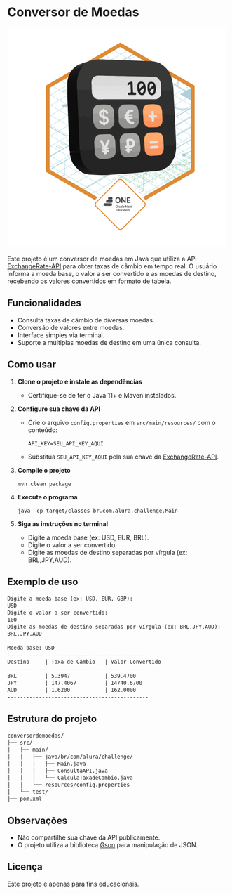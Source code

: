 # Conversor de Moedas

![Conversor de Moedas Badge](badge-conversor.png)

Este projeto é um conversor de moedas em Java que utiliza a API [ExchangeRate-API](https://www.exchangerate-api.com/) para obter taxas de câmbio em tempo real. O usuário informa a moeda base, o valor a ser convertido e as moedas de destino, recebendo os valores convertidos em formato de tabela.

## Funcionalidades

- Consulta taxas de câmbio de diversas moedas.
- Conversão de valores entre moedas.
- Interface simples via terminal.
- Suporte a múltiplas moedas de destino em uma única consulta.

## Como usar

1. **Clone o projeto e instale as dependências**
   - Certifique-se de ter o Java 11+ e Maven instalados.

2. **Configure sua chave da API**
   - Crie o arquivo `config.properties` em `src/main/resources/` com o conteúdo:
     ```
     API_KEY=SEU_API_KEY_AQUI
     ```
   - Substitua `SEU_API_KEY_AQUI` pela sua chave da [ExchangeRate-API](https://www.exchangerate-api.com/).

3. **Compile o projeto**
   ```
   mvn clean package
   ```

4. **Execute o programa**
   ```
   java -cp target/classes br.com.alura.challenge.Main
   ```

5. **Siga as instruções no terminal**
   - Digite a moeda base (ex: USD, EUR, BRL).
   - Digite o valor a ser convertido.
   - Digite as moedas de destino separadas por vírgula (ex: BRL,JPY,AUD).

## Exemplo de uso

```
Digite a moeda base (ex: USD, EUR, GBP): 
USD
Digite o valor a ser convertido: 
100
Digite as moedas de destino separadas por vírgula (ex: BRL,JPY,AUD): 
BRL,JPY,AUD

Moeda base: USD
---------------------------------------------
Destino     | Taxa de Câmbio   | Valor Convertido
---------------------------------------------
BRL         | 5.3947           | 539.4700
JPY         | 147.4067         | 14740.6700
AUD         | 1.6200           | 162.0000
---------------------------------------------
```

## Estrutura do projeto

```
conversordemoedas/
├── src/
│   ├── main/
│   │   ├── java/br/com/alura/challenge/
│   │   │   ├── Main.java
│   │   │   ├── ConsultaAPI.java
│   │   │   └── CalculaTaxadeCambio.java
│   │   └── resources/config.properties
│   └── test/
├── pom.xml
```

## Observações

- Não compartilhe sua chave da API publicamente.
- O projeto utiliza a biblioteca [Gson](https://github.com/google/gson) para manipulação de JSON.

## Licença

Este projeto é apenas para fins educacionais.